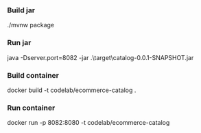### Build jar

./mvnw package

### Run jar

java -Dserver.port=8082 -jar .\target\catalog-0.0.1-SNAPSHOT.jar

### Build container

docker build -t codelab/ecommerce-catalog .

### Run container

docker run -p 8082:8080 -t codelab/ecommerce-catalog